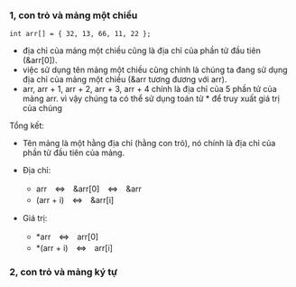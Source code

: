 
### 1, con trỏ và mảng một chiều

```
int arr[] = { 32, 13, 66, 11, 22 };
```

- địa chỉ của mảng một chiều cũng là địa chỉ của phần tử đầu tiên (&arr[0]).
- việc sử dụng tên mảng một chiều cũng chính là chúng ta đang sử dụng địa chỉ của mảng một chiều (&arr tương đương với arr).
- arr, arr + 1, arr + 2, arr + 3, arr + 4 chính là địa chỉ của 5 phần tử của mảng arr. vì vậy chúng ta có thể sử dụng toán tử * để truy xuất giá trị của chúng

Tổng kết:</br>

- Tên mảng là một hằng địa chỉ (hằng con trỏ), nó chính là địa chỉ của phần tử đầu tiên của mảng.
- Địa chỉ:
  + arr　<=>　&arr[0]　<=>　&arr
  + (arr + i)　<=>　&arr[i]
- Giá trị:

  + *arr　<=>　arr[0]
  + *(arr + i)　<=>　arr[i]

### 2, con trỏ và mảng ký tự
